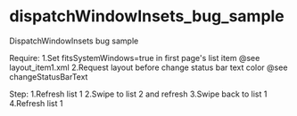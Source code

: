 # dispatchWindowInsets_bug_sample


 DispatchWindowInsets bug sample
 
 Require:
 1.Set fitsSystemWindows=true in first page's list item
 @see layout_item1.xml
 2.Request layout before change status bar text color
 @see changeStatusBarText
 
 Step:
 1.Refresh list 1
 2.Swipe to list 2 and refresh
 3.Swipe back to list 1
 4.Refresh list 1
 
